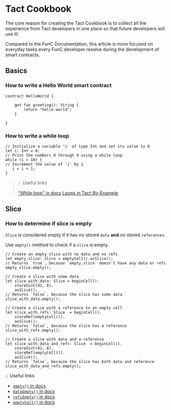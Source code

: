 # Tact Cookbook

The core reason for creating the Tact Cookbook is to collect all the experience from Tact developers in one place so that future developers will use it!

Compared to the FunC Documentation, this article is more focused on everyday tasks every FunC developer resolve during the development of smart contracts.

## Basics
### How to write a Hello World smart contract

```
contract HelloWorld {

    get fun greeting(): String {
        return "hello world";
    }        

}
```
### How to write a while loop 


```
// Initialize a variable 'i' of type Int and set its value to 0
let i: Int = 0;
// Print the numbers 0 through 9 using a while loop
while (i < 10) {
// Increment the value of 'i' by 1
   i = i + 1;
}

```
> 💡 Useful links
> 
> ["While loop" in docs](https://docs.tact-lang.org/language/guides/statements#while-loop)
> [Loops in Tact-By-Example](https://tact-by-example.org/04-loops)
> 
## Slice
### How to determine if slice is empty

`Slice` is considered *empty* if it has no stored `data` **and** no stored `references`.

Use `empty()` method to check if a `slice` is empty.

```tact
// Create an empty slice with no data and no refs
let empty_slice: Slice = emptyCell().asSlice();
// Returns `true`, because `empty_slice` doesn't have any data or refs
empty_slice.empty();

// Create a slice with some data
let slice_with_data: Slice = beginCell().
    storeUint(42, 8).
    asSlice();
// Returns `false`, because the slice has some data
slice_with_data.empty();

// Create a slice with a reference to an empty cell
let slice_with_refs: Slice  = beginCell().
    storeRef(emptyCell()).
    asSlice();
// Returns `false`, because the slice has a reference
slice_with_refs.empty();

// Create a slice with data and a reference
let slice_with_data_and_refs: Slice  = beginCell().
    storeUint(42, 8).
    storeRef(emptyCell()).
    asSlice();
// Returns `false`, because the slice has both data and reference
slice_with_data_and_refs.empty(); 
```

💡 Useful links
- [`empty()` in docs](https://docs.tact-lang.org/language/ref/cells#sliceempty)
- [`dataEmpty()` in docs](https://docs.tact-lang.org/language/ref/cells#slicedataempty)
- [`refsEmpty()` in docs](https://docs.tact-lang.org/language/ref/cells#slicerefsempty)
- [`emptyCell()` in docs](https://docs.tact-lang.org/language/ref/cells#emptycell)

